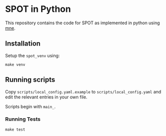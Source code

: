 # SPOT in Python

This repository contains the code for SPOT as implemented in python using [mne](https://github.com/mne-tools/mne-python).

## Installation

Setup the `spot_venv` using:

```
make venv
```

## Running scripts

Copy `scripts/local_config.yaml.example` to `scripts/local_config.yaml` and edit the relevant entries in your own file.

Scripts begin with `main_`.

### Running Tests

```
make test
```
